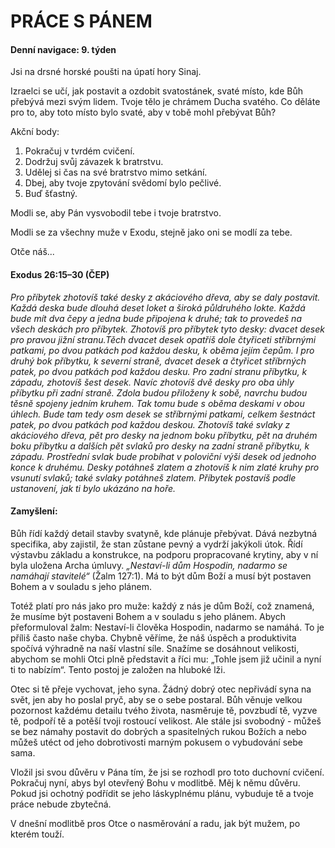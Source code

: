 # PRÁCE  S PÁNEM

#### Denní navigace: 9. týden

Jsi na drsné horské poušti na úpatí hory Sinaj.

Izraelci se učí, jak postavit a ozdobit svatostánek, svaté místo, kde Bůh přebývá mezi svým lidem. Tvoje tělo je chrámem Ducha svatého. Co děláte pro to, aby toto místo bylo svaté, aby v tobě mohl přebývat Bůh?

Akční body:
1. Pokračuj v tvrdém cvičení.
2. Dodržuj svůj závazek k bratrstvu.
3. Udělej si čas na své bratrstvo mimo setkání.
4. Dbej, aby tvoje zpytování svědomí bylo pečlivé.
5. Buď šťastný.

Modli se, aby Pán vysvobodil tebe i tvoje bratrstvo.

Modli se za všechny muže v Exodu, stejně jako oni se modlí za tebe.

Otče náš...

#### Exodus 26:15–30 (ČEP)
*Pro příbytek zhotovíš také desky z akáciového dřeva, aby se daly postavit. Každá deska bude dlouhá deset loket a široká půldruhého lokte. Každá bude mít dva čepy a jedna bude připojena k druhé; tak to provedeš na všech deskách pro příbytek. Zhotovíš pro příbytek tyto desky: dvacet desek pro pravou jižní stranu.Těch dvacet desek opatříš dole čtyřiceti stříbrnými patkami, po dvou patkách pod každou desku, k oběma jejím čepům. I pro druhý bok příbytku, k severní straně, dvacet desek a čtyřicet stříbrných patek, po dvou patkách pod každou desku. Pro zadní stranu příbytku, k západu, zhotovíš šest desek. Navíc zhotovíš dvě desky pro oba úhly příbytku při zadní straně. Zdola budou přiloženy k sobě, navrchu budou těsně spojeny jedním kruhem. Tak tomu bude s oběma deskami v obou úhlech. Bude tam tedy osm desek se stříbrnými patkami, celkem šestnáct patek, po dvou patkách pod každou deskou. Zhotovíš také svlaky z akáciového dřeva, pět pro desky na jednom boku příbytku, pět na druhém boku příbytku a dalších pět svlaků pro desky na zadní straně příbytku, k západu. Prostřední svlak bude probíhat v poloviční výši desek od jednoho konce k druhému. Desky potáhneš zlatem a zhotovíš k nim zlaté kruhy pro vsunutí svlaků; také svlaky potáhneš zlatem. Příbytek postavíš podle ustanovení, jak ti bylo ukázáno na hoře.*

#### Zamyšlení:
Bůh řídí každý detail stavby svatyně, kde plánuje přebývat. Dává nezbytná specifika, aby zajistil, že stan zůstane pevný a vydrží jakýkoli útok. Řídí výstavbu základu a konstrukce, na podporu propracované krytiny, aby v ní byla uložena Archa úmluvy. *„Nestaví-li dům Hospodin, nadarmo se namáhají stavitelé“* (Žalm 127:1). Má to být dům Boží a musí být postaven Bohem a v souladu s jeho plánem. 

Totéž platí pro nás jako pro muže: každý z nás je dům Boží, což znamená, že musíme být postaveni Bohem a v souladu s jeho plánem. Abych přeformuloval žalm: Nestaví-li člověka Hospodin, nadarmo se namáhá. To je příliš často naše chyba. Chybně věříme, že náš úspěch a produktivita spočívá výhradně na naší vlastní síle. Snažíme se dosáhnout velikosti, abychom se mohli Otci plně představit a říci mu: „Tohle jsem již učinil a nyní ti to nabízím“. Tento postoj je založen na hluboké lži.

Otec si tě přeje vychovat, jeho syna. Žádný dobrý otec nepřivádí syna na svět, jen aby ho poslal pryč, aby se o sebe postaral. Bůh věnuje velkou pozornost každému detailu tvého života, nasměruje tě, povzbudí tě, vyzve tě, podpoří tě a potěší tvoji rostoucí velikost. Ale stále jsi svobodný - můžeš se bez námahy postavit do dobrých a spasitelných rukou Božích a nebo můžeš utéct od jeho dobrotivosti marným pokusem o vybudování sebe sama.

Vložil jsi svou důvěru v Pána tím, že jsi se rozhodl pro toto duchovní cvičení. Pokračuj nyní, abys byl otevřený Bohu v modlitbě. Měj k němu důvěru. Pokud jsi ochotný podřídit se jeho láskyplnému plánu, vybuduje tě a tvoje práce nebude zbytečná.

V dnešní modlitbě pros Otce o nasměrování a radu, jak být mužem, po kterém touží.
